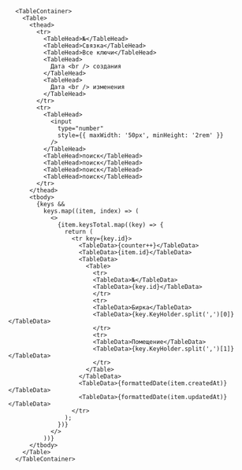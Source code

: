       <TableContainer>
        <Table>
          <thead>
            <tr>
              <TableHead>№</TableHead>
              <TableHead>Связка</TableHead>
              <TableHead>Все ключи</TableHead>
              <TableHead>
                Дата <br /> создания
              </TableHead>
              <TableHead>
                Дата <br /> изменения
              </TableHead>
            </tr>
            <tr>
              <TableHead>
                <input
                  type="number"
                  style={{ maxWidth: '50px', minHeight: '2rem' }}
                />
              </TableHead>
              <TableHead>поиск</TableHead>
              <TableHead>поиск</TableHead>
              <TableHead>поиск</TableHead>
              <TableHead>поиск</TableHead>
            </tr>
          </thead>
          <tbody>
            {keys &&
              keys.map((item, index) => (
                <>
                  {item.keysTotal.map((key) => {
                    return (
                      <tr key={key.id}>
                        <TableData>{counter++}</TableData>
                        <TableData>{item.id}</TableData>
                        <TableData>
                          <Table>
                            <tr>
                            <TableData>№</TableData>
                            <TableData>{key.id}</TableData>
                            </tr>
                            <tr>
                            <TableData>Бирка</TableData>
                            <TableData>{key.KeyHolder.split(',')[0]}</TableData>
                            </tr>
                            <tr>
                            <TableData>Помещение</TableData>
                            <TableData>{key.KeyHolder.split(',')[1]}</TableData>
                            </tr>
                          </Table>
                        </TableData>
                        <TableData>{formattedDate(item.createdAt)}</TableData>
                        <TableData>{formattedDate(item.updatedAt)}</TableData>
                      </tr>
                    );
                  })}
                </>
              ))}
          </tbody>
        </Table>
      </TableContainer>